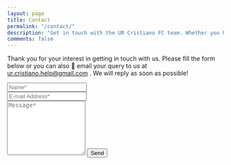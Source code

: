 ```yaml
---
layout: page
title: Contact
permalink: "/contact/"
description: "Get in touch with the UR Cristiano FC team. Whether you have questions, feedback, or collaboration inquiries, we’re here to connect with fellow Cristiano Ronaldo fans and readers worldwide."
comments: false
---
```

<form action="https://formspree.io/f/mvgknkwd" method="POST">    
<p class="mb-4">Thank you for your interest in getting in touch with us. Please fill the form below or you can also  📧 email your query to us at <a href="mailto:ur.cristiano.help@gmail.com">ur.cristiano.help@gmail.com</a>
. We will reply as soon as possible!</p>
<div class="form-group row">
<div class="col-md-6">
<input class="form-control" type="text" name="name" placeholder="Name*" required>
</div>
<div class="col-md-6">
<input class="form-control" type="email" name="_replyto" placeholder="E-mail Address*" required>
</div>
</div>
<textarea rows="8" class="form-control mb-3" name="message" placeholder="Message*" required></textarea>    
<input class="btn btn-dark" type="submit" value="Send">
</form>